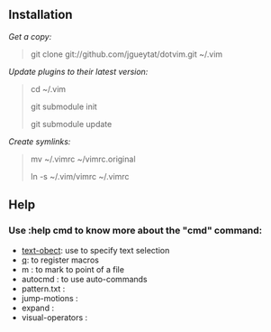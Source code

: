 Installation
------------

*Get a copy:*

> git clone git://github.com/jgueytat/dotvim.git ~/.vim

*Update plugins to their latest version:*

> cd ~/.vim
>
> git submodule init
>
> git submodule update

*Create symlinks:*

> mv ~/.vimrc ~/vimrc.original
>
> ln -s ~/.vim/vimrc ~/.vimrc


Help
----

### Use :help cmd to know more about the "cmd" command:

- [text-obect](http://vimdoc.sourceforge.net/htmldoc/motion.html#text-objects): use to specify text selection
- [q](http://vimdoc.sourceforge.net/htmldoc/repeat.html#complex-repeat):                 to register macros
- m :                 to mark to point of a file
- autocmd :           to use auto-commands
- pattern.txt :
- jump-motions :
- expand :
- visual-operators :

